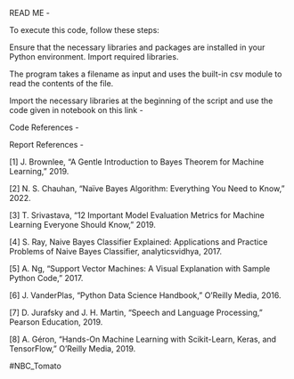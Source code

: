 READ ME -

To execute this code, follow these steps:

Ensure that the necessary libraries and packages are installed in your Python environment. Import required libraries.

The program takes a filename as input and uses the built-in csv module to read the contents of the file.

Import the necessary libraries at the beginning of the script and use the code given in notebook on this link - 

Code References -



Report References -

[1] J. Brownlee, “A Gentle Introduction to Bayes Theorem for Machine Learning,” 2019.

[2] N. S. Chauhan, “Naïve Bayes Algorithm: Everything You Need to Know,” 2022.

[3] T. Srivastava, “12 Important Model Evaluation Metrics for Machine Learning Everyone Should Know,” 2019.

[4] S. Ray, Naive Bayes Classifier Explained: Applications and Practice Problems of Naive Bayes Classifier, analyticsvidhya, 2017.

[5] A. Ng, “Support Vector Machines: A Visual Explanation with Sample Python Code,” 2017.

[6] J. VanderPlas, “Python Data Science Handbook,” O’Reilly Media, 2016.

[7] D. Jurafsky and J. H. Martin, “Speech and Language Processing,” Pearson Education, 2019.

[8] A. Géron, “Hands-On Machine Learning with Scikit-Learn, Keras, and TensorFlow,” O’Reilly Media, 2019.

#NBC_Tomato
